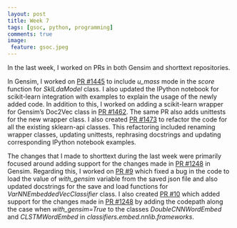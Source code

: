 ```yaml
---
layout: post
title: Week 7
tags: [gsoc, python, programming]
comments: true
image:
 feature: gsoc.jpeg
---
```


In the last week, I worked on PRs in both Gensim and shorttext repositories.

In Gensim, I worked on [PR #1445](https://github.com/RaRe-Technologies/gensim/pull/1445) to include *u_mass* mode in the *score* function for *SklLdaModel* class. I also updated the IPython notebook for scikit-learn integration with examples to explain the usage of the newly added code. In addition to this, I worked on adding a scikit-learn wrapper for Gensim’s Doc2Vec class in [PR #1462](https://github.com/RaRe-Technologies/gensim/pull/1462). The same PR also adds unittests for the new wrapper class. I also created [PR #1473](https://github.com/RaRe-Technologies/gensim/pull/1473) to refactor the code for all the existing sklearn-api classes. This refactoring included renaming wrapper classes, updating unittests, rephrasing docstrings and updating corresponding IPython notebook examples.

The changes that I made to shorttext during the last week were primarily focused around adding support for the changes made in [PR #1248](https://github.com/RaRe-Technologies/gensim/pull/1248) in Gensim. Regarding this, I worked on [PR #9](https://github.com/stephenhky/PyShortTextCategorization/pull/9) which fixed a bug in the code to load the value of *with_gensim* variable from the saved json file and also updated docstrings for the save and load functions for *VarNNEmbeddedVecClassifier* class. I also created [PR #10](https://github.com/stephenhky/PyShortTextCategorization/pull/10) which added support for the changes made in [PR #1248](https://github.com/RaRe-Technologies/gensim/pull/1248) by adding the codepath along the case when *with_gensim=True* to the classes *DoubleCNNWordEmbed* and *CLSTMWordEmbed* in *classifiers.embed.nnlib.frameworks*.

